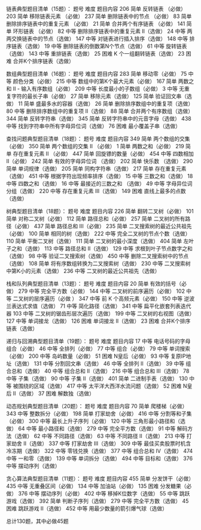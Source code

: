 链表典型题目清单（15题）：
        题号   难度   题目内容
206   简单   反转链表 （必做）
203   简单   移除链表元素 （必做）
237   简单   删除链表中的节点 （必做）
83     简单   删除排序链表中的重复元素 （必做）
21      简单   合并两个有序链表 （必做）
141    简单   环形链表 （必做）
82     中等   删除排序链表中的重复元素 II（选做）
24     中等   两两交换链表中的节点（选做）
147   中等   对链表进行插入排序（选做）
148   中等   排序链表（选做）
19     中等   删除链表的倒数第N个节点（选做）
61     中等   旋转链表（选做）
143   中等   重排链表（选做）
25     困难   K 个一组翻转链表（选做）
23     困难   合并K个排序链表（选做）

数组典型题目清单（16题）：
       题号   难度   题目内容
283  简单   移动零（必做）
75     中等   颜色分类（必做）
215   中等   数组中的第K个最大元素（必做）
167   简单   两数之和 II - 输入有序数组（必做）
209  中等   长度最小的子数组（必做）
3       中等  无重复字符的最长子串（必做）
27     简单   移除元素（选做）
125   简单    验证回文串（选做）
11      简单    盛最多水的容器（选做）
26     简单    删除排序数组中的重复项（选做）
80     中等    删除排序数组中的重复项 II（选做）
88     简单    合并两个有序数组（选做）
344   简单   反转字符串（选做）
345   简单    反转字符串中的元音字母（选做）
438   中等   找到字符串中所有字母异位词（选做）
76      困难  最小覆盖子串（选做）

查找问题典型题目清单（18题）：
        题号   难度   题目内容
349    简单   两个数组的交集（必做）
350    简单   两个数组的交集 II  （必做）
1         简单   两数之和（必做）
219    简单   存在重复元素 II （必做）
447    简单   回旋镖的数量（必做）
454   中等    四数相加 II（必做）
242   简单    有效的字母异位词 （选做）
202   简单    快乐数 （选做）
290   简单    单词规律（选做）
205   简单    同构字符串（选做）
217    简单    存在重复元素（选做）
451    中等   根据字符出现频率排序（选做）
15      中等    三数之和（选做）
18      中等    四数之和（选做）
16      中等    最接近的三数之和 （选做）
49      中等   字母异位词分组（选做）
220    中等    存在重复元素 III（选做）
149    困难    直线上最多的点数（选做）


树典型题目清单（18题）：
        题号   难度   题目内容
226   简单    翻转二叉树（必做）
101    简单    对称二叉树（必做）
112    简单   路径总和（必做）
257   简单   二叉树的所有路径（必做）
437   简单  路径总和 III（必做）
235   简单  二叉搜索树的最近公共祖先（必做）
100    简单   相同的树（选做）
222    中等   完全二叉树的节点个数（选做）
110     简单   平衡二叉树（选做）
111     简单   二叉树的最小深度（选做）
404   简单   左叶子之和（选做）
113    中等   路径总和 II（选做）
129   中等   求根到叶子节点数字之和（选做）
98     中等  验证二叉搜索树（选做）
450   中等  删除二叉搜索树中的节点（选做）
108    简单 将有序数组转换为二叉搜索树（选做）
230   中等  二叉搜索树中第K小的元素（选做）
236   中等  二叉树的最近公共祖先（选做）

栈和队列典型题目清单（13题）：
        题号   难度   题目内容
20      简单   有效的括号（必做）
279   中等   完全平方数（必做）
144   中等   二叉树的前序遍历（必做）
102    中等    二叉树的层序遍历（必做  ）
347   中等   前 K 个高频元素（必做）
150     中等   逆波兰表达式求值（选做）
71       中等    简化路径（选做）
341     中等    扁平化嵌套列表迭代器
103    中等    二叉树的锯齿形层次遍历（选做）
199    中等    二叉树的右视图（选做）
127     中等    单词接龙（选做）
126     困难    单词接龙 II（选做）
23       困难    合并K个排序链表（选做）

递归与回溯典型题目清单（19题）：
        题号   难度   题目内容
17     中等    电话号码的字母组合（必做）
46    中等    全排列（必做）
77     中等    组合（必做）
79     中等    单词搜索（必做）
200  中等    岛屿数量（必做）
51     困难    N皇后（必做）
93    中等    复原IP地址（选做）
131   中等    分割回文串（选做）
46    中等    全排列 II（选做）
39    中等    组合总和（选做）
40    中等    组合总和 II（选做）
216  中等    组合总和 III（选做）
78    中等    子集（选做）
90    中等    子集 II（选做）
401  简单    二进制手表（选做）
130  中等    被围绕的区域（选做）
417  中等    太平洋大西洋水流问题（选做）
52    困难   N皇后 II（选做）
37    困难   解数独（选做）

动态规划典型题目清单（20题）：
        题号   难度   题目内容
70     简单    爬楼梯（必做）
343  中等   整数拆分（必做）
198   简单   打家劫舍（必做）
416   中等   分割等和子集（必做）
300   中等   最长上升子序列（必做）
120    中等   三角形最小路径和（选做）
64     中等   最小路径和（选做）
279    中等   完全平方数（选做）
91      中等   解码方法（选做）
62      中等   不同路径（选做）
63      中等   不同路径 II（选做）
213    中等  打家劫舍 II（选做）
337    中等  打家劫舍 III（选做）
309    中等  最佳买卖股票时机含冷冻期（选做）
322    中等  零钱兑换（选做）
377    中等   组合总和 Ⅳ（选做）
474    中等   一和零（选做）
139     中等   单词拆分（选做）
494    中等   目标和（选做）
376     中等   摆动序列（选做）

贪心算法典型题目清单（11题）：
        题号   难度   题目内容
455    简单   分发饼干（必做）
435    中等   无重叠区间（必做）
134     中等   加油站（必做）
135     困难   分发糖果（必做）
376     中等   摆动序列（必做）
402    中等   移掉K位数字（选做）
55       中等   跳跃游戏（选做）
392     简单   判断子序列（选做）
279     中等   完全平方数（选做）
45       困难   跳跃游戏 II（选做）
452     中等   用最少数量的箭引爆气球（选做）

总计130题，其中必做45题
